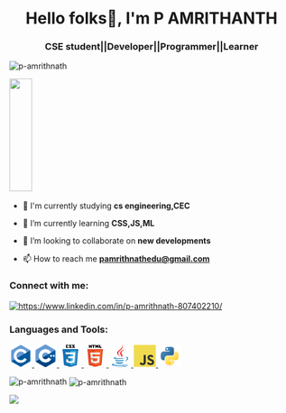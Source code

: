 <h1 align="center">Hello folks👋, I'm P AMRITHANTH</h1>
<h3 align="center">CSE student||Developer||Programmer||Learner</h3>

<p align="left"> <img src="https://komarev.com/ghpvc/?username=p-amrithnath&label=Profile%20views&color=0e75b6&style=flat" alt="p-amrithnath" /> </p>
<img src="https://media4.giphy.com/media/xT9IgzoKnwFNmISR8I/giphy.gif?cid=ecf05e474354wcjozqn8ob305bosic9i8rzucfmoy4fh1j38&rid=giphy.gif&ct=g" height="200" width="40"  alt="">

- 🔭 I'm currently studying **cs engineering,CEC**

- 🌱 I’m currently learning **CSS,JS,ML**

- 👯 I’m looking to collaborate on **new developments**

- 📫 How to reach me **pamrithnathedu@gmail.com**

<h3 align="left">Connect with me:</h3>
<p align="left">
<a href="https://linkedin.com/in/https://www.linkedin.com/in/p-amrithnath-807402210/" target="blank"><img align="center" src="https://raw.githubusercontent.com/rahuldkjain/github-profile-readme-generator/master/src/images/icons/Social/linked-in-alt.svg" alt="https://www.linkedin.com/in/p-amrithnath-807402210/" height="30" width="40" /></a>
</p>

<h3 align="left">Languages and Tools:</h3>
<p align="left"> <a href="https://www.cprogramming.com/" target="_blank" rel="noreferrer"> <img src="https://raw.githubusercontent.com/devicons/devicon/master/icons/c/c-original.svg" alt="c" width="40" height="40"/> </a> <a href="https://www.w3schools.com/cpp/" target="_blank" rel="noreferrer"> <img src="https://raw.githubusercontent.com/devicons/devicon/master/icons/cplusplus/cplusplus-original.svg" alt="cplusplus" width="40" height="40"/> </a> <a href="https://www.w3schools.com/css/" target="_blank" rel="noreferrer"> <img src="https://raw.githubusercontent.com/devicons/devicon/master/icons/css3/css3-original-wordmark.svg" alt="css3" width="40" height="40"/> </a> <a href="https://www.w3.org/html/" target="_blank" rel="noreferrer"> <img src="https://raw.githubusercontent.com/devicons/devicon/master/icons/html5/html5-original-wordmark.svg" alt="html5" width="40" height="40"/> </a> <a href="https://www.java.com" target="_blank" rel="noreferrer"> <img src="https://raw.githubusercontent.com/devicons/devicon/master/icons/java/java-original.svg" alt="java" width="40" height="40"/> </a> <a href="https://developer.mozilla.org/en-US/docs/Web/JavaScript" target="_blank" rel="noreferrer"> <img src="https://raw.githubusercontent.com/devicons/devicon/master/icons/javascript/javascript-original.svg" alt="javascript" width="40" height="40"/> </a> <a href="https://www.python.org" target="_blank" rel="noreferrer"> <img src="https://raw.githubusercontent.com/devicons/devicon/master/icons/python/python-original.svg" alt="python" width="40" height="40"/> </a> </p>

<p><img align="left" src="https://github-readme-stats.vercel.app/api/top-langs?username=p-amrithnath&show_icons=true&locale=en&layout=compact" alt="p-amrithnath" /></p>

<p>&nbsp;<img align="center" src="https://github-readme-stats.vercel.app/api?username=p-amrithnath&show_icons=true&locale=en" alt="p-amrithnath" /></p>
<img src="https://media.giphy.com/media/VgCDAzcKvsR6OM0uWg/giphy.gif" width="100px">
